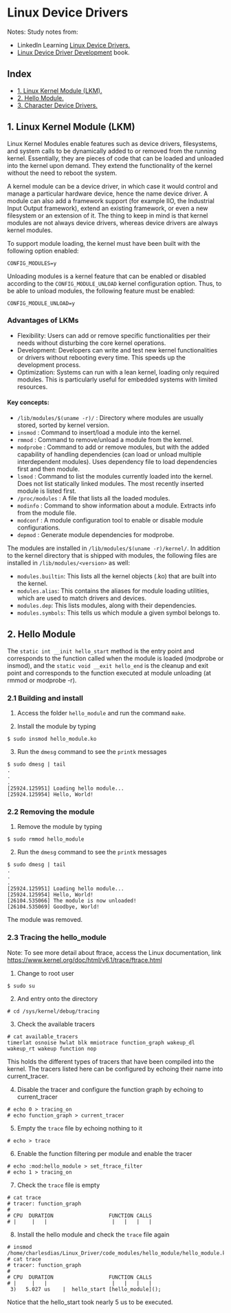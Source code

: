 # Linux Device Drivers

Notes: Study notes from:
- LinkedIn Learning [Linux Device Drivers.](https://www.linkedin.com/learning/linux-device-drivers)
- [Linux Device Driver Development](https://www.amazon.com/Linux-Device-Driver-Development-development/dp/1803240067) book.

## Index

- [1. Linux Kernel Module (LKM).](#1-linux-kernel-module-lkm)
- [2. Hello Module.](#2-hello-module)
- [3. Character Device Drivers.](#3-character-device-drivers)

## 1. Linux Kernel Module (LKM)

Linux Kernel Modules enable features such as device drivers, filesystems, and system calls to be dynamically added to or removed from the running kernel. Essentially, they are pieces of code that can be loaded and unloaded into the kernel upon demand. They extend the functionality of the kernel without the need to reboot the system.

A kernel module can be a device driver, in which case it would control and manage a particular hardware device, hence the name device driver. A module can also add a framework support (for example IIO, the Industrial Input Output framework), extend an existing framework, or even a new filesystem or an extension of it. The thing to keep in mind is that kernel modules are not always device drivers, whereas device drivers are always kernel modules.

To support module loading, the kernel must have been built with the following option enabled:
```text
CONFIG_MODULES=y
```

Unloading modules is a kernel feature that can be enabled or disabled according to the `CONFIG_MODULE_UNLOAD` kernel configuration option. Thus, to be able to unload modules, the following feature must be enabled:
```text
CONFIG_MODULE_UNLOAD=y
```

### Advantages of LKMs

- Flexibility: Users can add or remove specific functionalities per their needs without disturbing the core kernel operations.
- Development: Developers can write and test new kernel functionalities or drivers without rebooting every time. This speeds up the development process.
- Optimization: Systems can run with a lean kernel, loading only required modules. This is particularly useful for embedded systems with limited resources.


#### Key concepts:

- `/lib/modules/$(uname -r)/` : Directory where modules are usually stored, sorted by kernel version.
- `insmod` : Command to insert/load a module into the kernel.
- `rmmod` : Command to remove/unload a module from the kernel.
- `modprobe` : Command to add or remove modules, but with the added capability of handling dependencies (can load or unload multiple interdependent modules). Uses dependency file to load dependencies first and then module.
- `lsmod` : Command to list the modules currently loaded into the kernel. Does not list statically linked modules. The most recently inserted module is listed first.
- `/proc/modules` : A file that lists all the loaded modules.
- `modinfo` : Command to show information about a module. Extracts info from the module file.
- `modconf` : A module configuration tool to enable or disable module configurations.
- `depmod` : Generate module dependencies for modprobe.


The modules are installed in `/lib/modules/$(uname -r)/kernel/`. In addition to the kernel directory that is shipped with modules, the following files are installed in `/lib/modules/<version>` as well:

- `modules.builtin`: This lists all the kernel objects (.ko) that are built into the kernel.
- `modules.alias`: This contains the aliases for module loading utilities, which are used to match drivers and devices.
- `modules.dep`: This lists modules, along with their dependencies.
- `modules.symbols`: This tells us which module a given symbol belongs to.

## 2. Hello Module

The `static int __init hello_start` method is the entry point and corresponds to the function called when the module is loaded (modprobe or insmod), and the `static void __exit hello_end` is the cleanup and exit
point and corresponds to the function executed at module unloading (at rmmod or modprobe -r).

### 2.1 Building and install

1. Access the folder `hello_module` and run the command `make`.

2. Install the module by typing

```console
$ sudo insmod hello_module.ko
```

3. Run the `dmesg` command to see the `printk` messages
```console
$ sudo dmesg | tail
.
.
.
[25924.125951] Loading hello module...
[25924.125954] Hello, World!
```

### 2.2 Removing the module

1. Remove the module by typing

```console
$ sudo rmmod hello_module
```

2. Run the `dmesg` command to see the `printk` messages
```console
$ sudo dmesg | tail
.
.
.
[25924.125951] Loading hello module...
[25924.125954] Hello, World!
[26104.535066] The module is now unloaded!
[26104.535069] Goodbye, World!
```

The module was removed.

### 2.3 Tracing the hello_module
 Note: To see more detail about ftrace, access the Linux documentation, link https://www.kernel.org/doc/html/v6.1/trace/ftrace.html

1. Change to root user
```console
$ sudo su
```

2. And entry onto the directory
```console
# cd /sys/kernel/debug/tracing
```

3. Check the available tracers
```console
# cat available_tracers 
timerlat osnoise hwlat blk mmiotrace function_graph wakeup_dl wakeup_rt wakeup function nop
```

This holds the different types of tracers that have been compiled into the kernel. The tracers listed here can be configured by echoing their name into current_tracer.

4. Disable the tracer and configure the function graph by echoing to current_tracer
```console
# echo 0 > tracing_on
# echo function_graph > current_tracer
```

5. Empty the `trace` file by echoing nothing to it
```console
# echo > trace
```

6. Enable the function filtering per module and enable the tracer
```console
# echo :mod:hello_module > set_ftrace_filter
# echo 1 > tracing_on
```
7. Check the `trace` file is empty
```console
# cat trace
# tracer: function_graph
#
# CPU  DURATION                  FUNCTION CALLS
# |     |   |                     |   |   |   |
```

8. Install the hello module and check the `trace` file again
```console
# insmod /home/charlesdias/Linux_Driver/code_modules/hello_module/hello_module.ko 
# cat trace
# tracer: function_graph
#
# CPU  DURATION                  FUNCTION CALLS
# |     |   |                     |   |   |   |
 3)   5.027 us    |  hello_start [hello_module]();
```

Notice that the hello_start took nearly 5 us to be executed.


